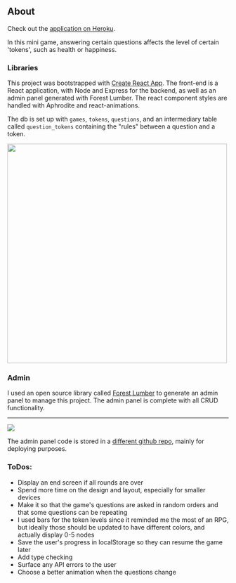## About

Check out the [application on Heroku](https://stats-engagement.herokuapp.com/).

In this mini game, answering certain questions affects the level of certain 'tokens', such as health or happiness.

###  Libraries

This project was bootstrapped with [Create React App](https://github.com/facebook/create-react-app). 
The front-end is a React application, with Node and Express for the backend, as well as an admin panel generated with Forest Lumber. The react component styles are handled with Aphrodite and react-animations. 

The db is set up with `games`, `tokens`, `questions`, and an intermediary table called 
`question_tokens` containing the "rules" between a question and a token. 

<img src="https://github.com/antoniablair/stats-engagement/blob/master/client/src/images/screenshot.png" width="500">

###  Admin

I used an open source library called [Forest Lumber](https://www.forestadmin.com/lumber/) to generate an admin panel to manage this project. The admin panel is complete with all CRUD functionality.
<hr/>
<img src="https://github.com/antoniablair/stats-engagement/blob/master/client/src/images/forestadminadd.png">

The admin panel code is stored in a [different github repo](https://github.com/antoniablair/stats-engagement-admin), mainly for deploying purposes.


### ToDos:
- Display an end screen if all rounds are over
- Spend more time on the design and layout, especially for smaller devices
- Make it so that the game's questions are asked in random orders and that some questions can be repeating
- I used bars for the token levels since it reminded me the most of an RPG, 
but ideally those should be updated to have different colors, and actually display 0-5 nodes
- Save the user's progress in localStorage so they can resume the game later
- Add type checking
- Surface any API errors to the user
- Choose a better animation when the questions change
